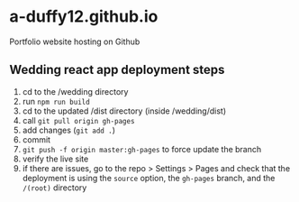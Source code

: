 # a-duffy12.github.io
 Portfolio website hosting on Github

## Wedding react app deployment steps

1. cd to the /wedding directory
2. run `npm run build`
3. cd to the updated /dist directory (inside /wedding/dist)
4. call `git pull origin gh-pages`
5. add changes (`git add .`)
6. commit
7. `git push -f origin master:gh-pages` to force update the branch
8. verify the live site
9. if there are issues, go to the repo > Settings > Pages and check that the deployment is using the `source` option, the `gh-pages` branch, and the `/(root)` directory
